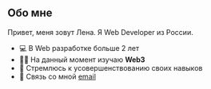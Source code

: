 ## Обо мне

Привет, меня зовут Лена. Я Web Developer из России.

- 💻 В Web разработке больше 2 лет
- 👩‍🎓 На данный момент изучаю **Web3**
- 💫 Стремлюсь к усовершенствованию своих навыков
- 💬 Связь со мной [email](lena12good@gmail.com)

<!--
**Llitvinchuk/Llitvinchuk** is a ✨ _special_ ✨ repository because its `README.md` (this file) appears on your GitHub profile.

Here are some ideas to get you started:

- 🔭 I’m currently working on ...
- 🌱 I’m currently learning ...
- 👯 I’m looking to collaborate on ...
- 🤔 I’m looking for help with ...
- 💬 Ask me about ...
- 📫 How to reach me: ...
- 😄 Pronouns: ...
- ⚡ Fun fact: ...
-->
